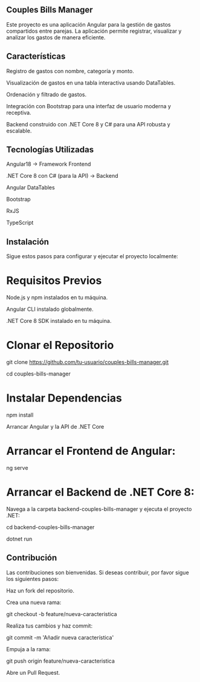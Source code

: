 
## Couples Bills Manager
Este proyecto es una aplicación Angular para la gestión de gastos compartidos entre parejas. La aplicación permite registrar, visualizar y analizar los gastos de manera eficiente.

## Características
Registro de gastos con nombre, categoría y monto.

Visualización de gastos en una tabla interactiva usando DataTables.

Ordenación y filtrado de gastos.

Integración con Bootstrap para una interfaz de usuario moderna y receptiva.

Backend construido con .NET Core 8 y C# para una API robusta y escalable.

## Tecnologías Utilizadas

Angular18 -> Framework Frontend

.NET Core 8 con C# (para la API) -> Backend

Angular DataTables

Bootstrap

RxJS

TypeScript


## Instalación

Sigue estos pasos para configurar y ejecutar el proyecto localmente:

# Requisitos Previos
Node.js y npm instalados en tu máquina.

Angular CLI instalado globalmente.

.NET Core 8 SDK instalado en tu máquina.

# Clonar el Repositorio

git clone https://github.com/tu-usuario/couples-bills-manager.git

cd couples-bills-manager

# Instalar Dependencias

npm install

Arrancar Angular y la API de .NET Core

# Arrancar el Frontend de Angular:

ng serve

# Arrancar el Backend de .NET Core 8:

Navega a la carpeta backend-couples-bills-manager y ejecuta el proyecto .NET:

cd backend-couples-bills-manager

dotnet run

## Contribución
Las contribuciones son bienvenidas. Si deseas contribuir, por favor sigue los siguientes pasos:

Haz un fork del repositorio.

Crea una nueva rama:

git checkout -b feature/nueva-caracteristica


Realiza tus cambios y haz commit:

git commit -m 'Añadir nueva característica'


Empuja a la rama:

git push origin feature/nueva-caracteristica

Abre un Pull Request.


